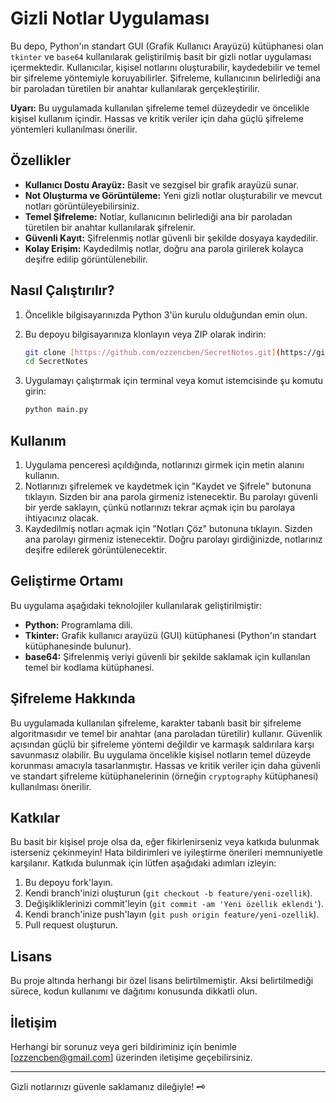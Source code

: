 # Gizli Notlar Uygulaması

Bu depo, Python'ın standart GUI (Grafik Kullanıcı Arayüzü) kütüphanesi olan `tkinter` ve `base64` kullanılarak geliştirilmiş basit bir gizli notlar uygulaması içermektedir. Kullanıcılar, kişisel notlarını oluşturabilir, kaydedebilir ve temel bir şifreleme yöntemiyle koruyabilirler. Şifreleme, kullanıcının belirlediği ana bir paroladan türetilen bir anahtar kullanılarak gerçekleştirilir.

**Uyarı:** Bu uygulamada kullanılan şifreleme temel düzeydedir ve öncelikle kişisel kullanım içindir. Hassas ve kritik veriler için daha güçlü şifreleme yöntemleri kullanılması önerilir.

## Özellikler

* **Kullanıcı Dostu Arayüz:** Basit ve sezgisel bir grafik arayüzü sunar.
* **Not Oluşturma ve Görüntüleme:** Yeni gizli notlar oluşturabilir ve mevcut notları görüntüleyebilirsiniz.
* **Temel Şifreleme:** Notlar, kullanıcının belirlediği ana bir paroladan türetilen bir anahtar kullanılarak şifrelenir.
* **Güvenli Kayıt:** Şifrelenmiş notlar güvenli bir şekilde dosyaya kaydedilir.
* **Kolay Erişim:** Kaydedilmiş notlar, doğru ana parola girilerek kolayca deşifre edilip görüntülenebilir.

## Nasıl Çalıştırılır?

1.  Öncelikle bilgisayarınızda Python 3'ün kurulu olduğundan emin olun.
2.  Bu depoyu bilgisayarınıza klonlayın veya ZIP olarak indirin:
    ```bash
    git clone [https://github.com/ozzencben/SecretNotes.git](https://github.com/ozzencben/SecretNotes.git)
    cd SecretNotes
    ```
    
3.  Uygulamayı çalıştırmak için terminal veya komut istemcisinde şu komutu girin:
    ```bash
    python main.py
    ```

## Kullanım

1.  Uygulama penceresi açıldığında, notlarınızı girmek için metin alanını kullanın.
2.  Notlarınızı şifrelemek ve kaydetmek için "Kaydet ve Şifrele" butonuna tıklayın. Sizden bir ana parola girmeniz istenecektir. Bu parolayı güvenli bir yerde saklayın, çünkü notlarınızı tekrar açmak için bu parolaya ihtiyacınız olacak.
3.  Kaydedilmiş notları açmak için "Notları Çöz" butonuna tıklayın. Sizden ana parolayı girmeniz istenecektir. Doğru parolayı girdiğinizde, notlarınız deşifre edilerek görüntülenecektir.

## Geliştirme Ortamı

Bu uygulama aşağıdaki teknolojiler kullanılarak geliştirilmiştir:

* **Python:** Programlama dili.
* **Tkinter:** Grafik kullanıcı arayüzü (GUI) kütüphanesi (Python'ın standart kütüphanesinde bulunur).
* **base64:** Şifrelenmiş veriyi güvenli bir şekilde saklamak için kullanılan temel bir kodlama kütüphanesi.

## Şifreleme Hakkında

Bu uygulamada kullanılan şifreleme, karakter tabanlı basit bir şifreleme algoritmasıdır ve temel bir anahtar (ana paroladan türetilir) kullanır. Güvenlik açısından güçlü bir şifreleme yöntemi değildir ve karmaşık saldırılara karşı savunmasız olabilir. Bu uygulama öncelikle kişisel notların temel düzeyde korunması amacıyla tasarlanmıştır. Hassas ve kritik veriler için daha güvenli ve standart şifreleme kütüphanelerinin (örneğin `cryptography` kütüphanesi) kullanılması önerilir.

## Katkılar

Bu basit bir kişisel proje olsa da, eğer fikirlenirseniz veya katkıda bulunmak isterseniz çekinmeyin! Hata bildirimleri ve iyileştirme önerileri memnuniyetle karşılanır. Katkıda bulunmak için lütfen aşağıdaki adımları izleyin:

1.  Bu depoyu fork'layın.
2.  Kendi branch'inizi oluşturun (`git checkout -b feature/yeni-ozellik`).
3.  Değişikliklerinizi commit'leyin (`git commit -am 'Yeni özellik eklendi'`).
4.  Kendi branch'inize push'layın (`git push origin feature/yeni-ozellik`).
5.  Pull request oluşturun.

## Lisans

Bu proje altında herhangi bir özel lisans belirtilmemiştir. Aksi belirtilmediği sürece, kodun kullanımı ve dağıtımı konusunda dikkatli olun.

## İletişim

Herhangi bir sorunuz veya geri bildiriminiz için benimle [ozzencben@gmail.com] üzerinden iletişime geçebilirsiniz.

---

Gizli notlarınızı güvenle saklamanız dileğiyle! 🗝️
